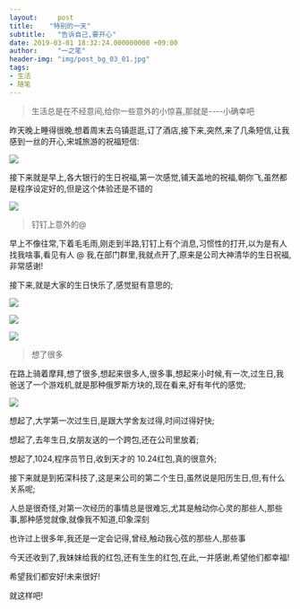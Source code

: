 ```yaml
---
layout:     post
title:    "特别的一天"
subtitle:   "告诉自己,要开心"
date: 2019-03-01 18:32:24.000000000 +09:00
author:     "一之笔"
header-img: "img/post_bg_03_01.jpg"
tags:
- 生活
- 随笔
---
```



> 生活总是在不经意间,给你一些意外的小惊喜,那就是----小确幸吧

昨天晚上睡得很晚,想着周末去乌镇逛逛,订了酒店,接下来,突然,来了几条短信,让我感到一丝的开心,宋城旅游的祝福短信:

![](http://yizhibi.6chemical.com/1551445628.png?imageMogr2/thumbnail/!70p)

接下来就是早上,各大银行的生日祝福,第一次感觉,铺天盖地的祝福,朝你飞,虽然都是程序设定好的,但是这个体验还是不错的

![](http://yizhibi.6chemical.com/1551445775.png?imageMogr2/thumbnail/!70p)

> 钉钉上意外的@

早上不像往常,下着毛毛雨,刚走到半路,钉钉上有个消息,习惯性的打开,以为是有人找我啥事,看见有人 @ 我,在部门群里,我就点开了,原来是公司大神清华的生日祝福,非常感谢!

接下来,就是大家的生日快乐了,感觉挺有意思的;

![](http://yizhibi.6chemical.com/1551446235.png?imageMogr2/thumbnail/!70p)

![](http://yizhibi.6chemical.com/1551446246.png?imageMogr2/thumbnail/!70p)

![](http://yizhibi.6chemical.com/1551446253.png?imageMogr2/thumbnail/!70p)

> 想了很多

在路上骑着摩拜,想了很多,想起来很多人,很多事,想起来小时候,有一次,过生日,我爸送了一个游戏机,就是那种俄罗斯方块的,现在看来,好有年代的感觉;

![](http://yizhibi.6chemical.com/1551446494.png?imageMogr2/thumbnail/!70p)

想起了,大学第一次过生日,是跟大学舍友过得,时间过得好快;

想起了,去年生日,女朋友送的一个跨包,还在公司里放着;

想起了,1024,程序员节日,收到天才的 10.24红包,真的很意外;

接下来就是到拓深科技了,这是来公司的第二个生日,虽然说是阳历生日,但,有什么关系呢;

人总是很奇怪,对第一次经历的事情总是很难忘,尤其是触动你心灵的那些人,那些事,那种感觉就像,就像我不知道,印象深刻

也许过上很多年,我还是一定会记得,曾经,触动我心弦的那些人,那些事

今天还收到了,我妹妹给我的红包,还有生生的红包,在此,一并感谢,希望他们都幸福!

希望我们都安好!未来很好!

就这样吧!
